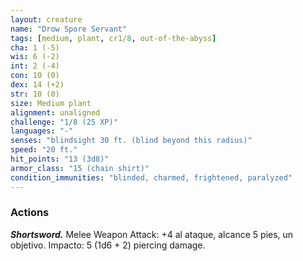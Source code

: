 ```yaml
---
layout: creature
name: "Drow Spore Servant"
tags: [medium, plant, cr1/8, out-of-the-abyss]
cha: 1 (-5)
wis: 6 (-2)
int: 2 (-4)
con: 10 (0)
dex: 14 (+2)
str: 10 (0)
size: Medium plant
alignment: unaligned
challenge: "1/8 (25 XP)"
languages: "-"
senses: "blindsight 30 ft. (blind beyond this radius)"
speed: "20 ft."
hit_points: "13 (3d8)"
armor_class: "15 (chain shirt)"
condition_immunities: "blinded, charmed, frightened, paralyzed"
---
```


### Actions

***Shortsword.*** Melee Weapon Attack: +4 al ataque, alcance 5 pies, un objetivo. Impacto: 5 (1d6 + 2) piercing damage.